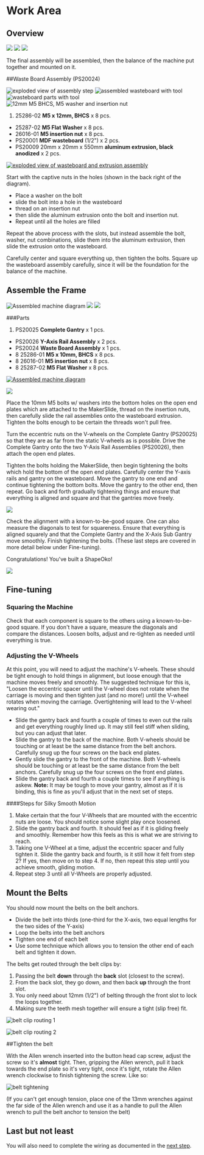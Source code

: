 # Work Area

## Overview

![](tPictures/so_complete_2.jpg)
![](tPictures/so_frame_gantry_y-axis_2.jpg)
![](tPictures/so_assembly_gantry_rails_2.jpg)

The final assembly will be assembled, then the balance of the machine put together and mounted on it.

##Waste Board Assembly (PS20024)

![exploded view of assembly step](tPictures/PS20024_2.png) 
![assembled wasteboard with tool](tPictures/so_waste_board_2.jpg)
![wasteboard parts with tool](tPictures/so_waste_board_parts_2.jpg)
![12mm M5 BHCS, M5 washer and insertion nut](tPictures/so_m5_x_12mm_bhcs_washer_insertion_nut_2.jpg)

1. 25286-02 **M5 x 12mm, BHCS** x 8 pcs.
- 25287-02 **M5 Flat Washer** x 8 pcs.
- 26016-01 **M5 insertion nut** x 8 pcs.
- PS20001 **MDF wasteboard** (1/2") x 2 pcs.
- PS20009 20mm x 20mm x 550mm **aluminum extrusion, black anodized** x 2 pcs.

[![exploded view of wasteboard and extrusion assembly](tPictures/PS20024_4.png)](content/tPictures/PS20024_16.png)

Start with the captive nuts in the holes (shown in the back right of the diagram). 

- Place a washer on the bolt
- slide the bolt into a hole in the wasteboard
- thread on an insertion nut
- then slide the aluminum extrusion onto the bolt and insertion nut. 
- Repeat until all the holes are filled

Repeat the above process with the slots, but instead assemble the bolt, washer, nut combinations, slide them into the aluminum extrusion, then slide the extrusion onto the wasteboard.

Carefully center and square everything up, then tighten the bolts. Square up the wasteboard assembly carefully, since it will be the foundation for the balance of the machine.

## Assemble the Frame

![Assembled machine diagram](tPictures/Shapeoko_2_2.png)
![](tPictures/so_gantry_half_carriage_mounted_parts_2.jpg)
![](tPictures/so_gantry_half_carriage_parts_2.jpg)



###Parts


1. PS20025 **Complete Gantry** x 1 pcs.
- PS20026 **Y-Axis Rail Assembly** x 2 pcs.
- PS20024 **Waste Board Assembly** x 1 pcs.
- 8 25286-01 **M5 x 10mm, BHCS** x 8 pcs.
- 8 26016-01 **M5 insertion nut** x 8 pcs.
- 8 25287-02 **M5 Flat Washer** x 8 pcs.


[![Assembled machine diagram](tPictures/Shapeoko_2_4.png)](content/tPictures/Shapeoko_2_16.png)

![](tPictures/so_gantry_half_carriage_parts_4.jpg)

Place the 10mm M5 bolts w/ washers into the bottom holes on the open end plates which are attached to the MakerSlide, thread on the insertion nuts, then carefully slide the rail assemblies onto the wasteboard extrusion. Tighten the bolts enough to be certain the threads won't pull free.

Turn the eccentric nuts on the V-wheels on the Complete Gantry (PS20025) so that they are as far from the static V-wheels as is possible. Drive the Complete Gantry onto the two Y-Axis Rail Assemblies (PS20026), then attach the open end plates.

Tighten the bolts holding the MakerSlide, then begin tightening the bolts which hold the bottom of the open end plates. Carefully center the Y-axis rails and gantry on the wasteboard. Move the gantry to one end and continue tightening the bottom bolts. Move the gantry to the other end, then repeat. Go back and forth gradually tightening things and ensure that everything is aligned and square and that the gantries move freely.

![](tPictures/so_gantry_half_carriage_mounted_parts_4.jpg)

Check the alignment with a known-to-be-good square. One can also measure the diagonals to test for squareness. Ensure that everything is aligned squarely and that the Complete Gantry and the X-Axis Sub Gantry move smoothly. Finish tightening the bolts. (These last steps are covered in more detail below under Fine-tuning).

Congratulations! You've built a ShapeOko!

![](tPictures/so_complete_4.jpg)

## Fine-tuning

### Squaring the Machine

Check that each component is square to the others using a known-to-be-good square. If you don't have a square, measure the diagonals and compare the distances. Loosen bolts, adjust and re-tighten as needed until everything is true.

### Adjusting the V-Wheels

At this point, you will need to adjust the machine's V-wheels. These should be tight enough to hold things in alignment, but loose enough that the machine moves freely and smoothly. The suggested technique for this is, "Loosen the eccentric spacer until the V-wheel does not rotate when the carriage is moving and then tighten just (and no more!) until the V-wheel rotates when moving the carriage. Overtightening will lead to the V-wheel wearing out."

* Slide the gantry back and fourth a couple of times to even out the rails and get everything roughly lined up. It may still feel stiff when sliding, but you can adjust that later.
* Slide the gantry to the back of the machine. Both V-wheels should be touching or at least be the same distance from the belt anchors. Carefully snug up the four screws on the back end plates.
* Gently slide the gantry to the front of the machine. Both V-wheels should be touching or at least be the same distance from the belt anchors. Carefully snug up the four screws on the front end plates.
* Slide the gantry back and fourth a couple times to see if anything is askew. **Note:** It may be tough to move your gantry, almost as if it is binding, this is fine as you'll adjust that in the next set of steps. 

####Steps for Silky Smooth Motion

1. Make certain that the four V-Wheels that are mounted with the eccentric nuts are loose. You should notice some slight play once loosened.
2. Slide the gantry back and fourth. It should feel as if it is gliding freely and smoothly. Remember how this feels as this is what we are striving to reach.
3. Taking one V-Wheel at a time, adjust the eccentric spacer and fully tighten it. Slide the gantry back and fourth, is it still how it felt from step 2? If yes, then move on to step 4. If no, then repeat this step until you achieve smooth, gliding motion.
4. Repeat step 3 until all V-Wheels are properly adjusted. 

## Mount the Belts

You should now mount the belts on the belt anchors.

* Divide the belt into thirds (one-third for the X-axis, two equal lengths for the two sides of the Y-axis)
* Loop the belts into the belt anchors
* Tighten one end of each belt
* Use some technique which allows you to tension the other end of each belt and tighten it down. 

The belts get routed through the belt clips by:

1. Passing the belt **down** through the __back__ slot (closest to the screw).
2. From the back slot, they go down, and then back **up** through the front slot.
3. You only need about 12mm (1/2") of belting through the front slot to lock the loops together.
4. Making sure the teeth mesh together will ensure a tight (slip free) fit.

![belt clip routing 1](belt-routing/62-so_wiring-061.jpg)

![belt clip routing 2](belt-routing/67-so_wiring-066.jpg)

##Tighten the belt

With the Allen wrench inserted into the button head cap screw, adjust the screw so it's **almost** tight. Then, gripping the Allen wrench, pull it back towards the end plate so it's very tight, once it's tight, rotate the Allen wrench clockwise to finish tightening the screw. Like so:

![belt tightening](belt-routing/63-so_wiring-062.jpg)

(If you can't get enough tension, place one of the 13mm wrenches against the far side of the Allen wrench and use it as a handle to pull the Allen wrench to pull the belt anchor to tension the belt)
## Last but not least

You will also need to complete the wiring as documented in the [next step](wiring.html).



